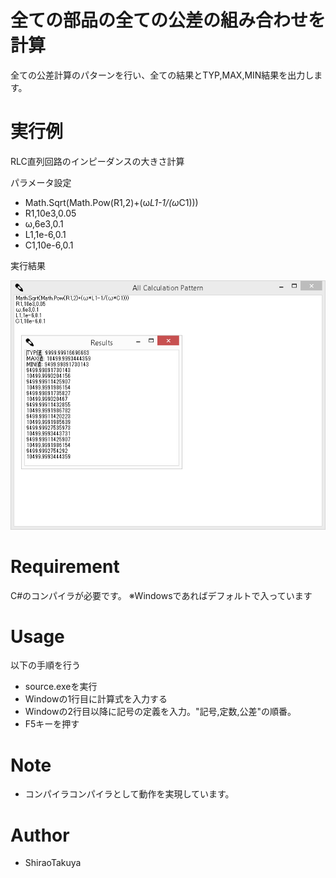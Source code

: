 ﻿# 全ての部品の全ての公差の組み合わせを計算

全ての公差計算のパターンを行い、全ての結果とTYP,MAX,MIN結果を出力します。
 
# 実行例

RLC直列回路のインピーダンスの大きさ計算

パラメータ設定
* Math.Sqrt(Math.Pow(R1,2)+(ω*L1-1/(ω*C1)))
* R1,10e3,0.05
* ω,6e3,0.1
* L1,1e-6,0.1
* C1,10e-6,0.1

実行結果

![demo](https://raw.githubusercontent.com/ShiraoTakuya/Csharp_Repositories/main/AllCalculationPattern/cap.PNG)
 
# Requirement
 
C#のコンパイラが必要です。
※Windowsであればデフォルトで入っています
 
# Usage

以下の手順を行う
* source.exeを実行
* Windowの1行目に計算式を入力する
* Windowの2行目以降に記号の定義を入力。"記号,定数,公差"の順番。
* F5キーを押す
 
# Note
 
* コンパイラコンパイラとして動作を実現しています。
 
# Author
  
* ShiraoTakuya
